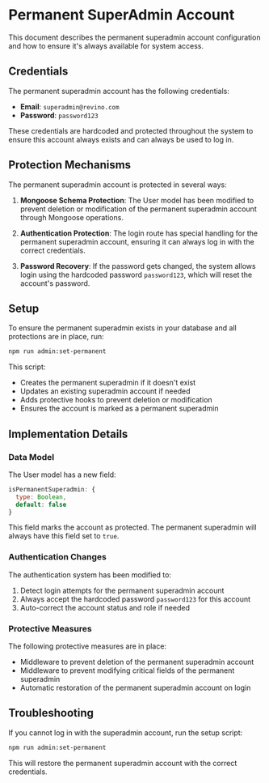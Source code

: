# Permanent SuperAdmin Account

This document describes the permanent superadmin account configuration and how to ensure it's always available for system access.

## Credentials

The permanent superadmin account has the following credentials:

- **Email**: `superadmin@revino.com`
- **Password**: `password123`

These credentials are hardcoded and protected throughout the system to ensure this account always exists and can always be used to log in.

## Protection Mechanisms

The permanent superadmin account is protected in several ways:

1. **Mongoose Schema Protection**: The User model has been modified to prevent deletion or modification of the permanent superadmin account through Mongoose operations.
   
2. **Authentication Protection**: The login route has special handling for the permanent superadmin account, ensuring it can always log in with the correct credentials.

3. **Password Recovery**: If the password gets changed, the system allows login using the hardcoded password `password123`, which will reset the account's password.

## Setup

To ensure the permanent superadmin exists in your database and all protections are in place, run:

```bash
npm run admin:set-permanent
```

This script:
- Creates the permanent superadmin if it doesn't exist
- Updates an existing superadmin account if needed
- Adds protective hooks to prevent deletion or modification
- Ensures the account is marked as a permanent superadmin

## Implementation Details

### Data Model

The User model has a new field:

```javascript
isPermanentSuperadmin: {
  type: Boolean,
  default: false
}
```

This field marks the account as protected. The permanent superadmin will always have this field set to `true`.

### Authentication Changes

The authentication system has been modified to:

1. Detect login attempts for the permanent superadmin account
2. Always accept the hardcoded password `password123` for this account
3. Auto-correct the account status and role if needed

### Protective Measures

The following protective measures are in place:

- Middleware to prevent deletion of the permanent superadmin account
- Middleware to prevent modifying critical fields of the permanent superadmin
- Automatic restoration of the permanent superadmin account on login

## Troubleshooting

If you cannot log in with the superadmin account, run the setup script:

```bash
npm run admin:set-permanent
```

This will restore the permanent superadmin account with the correct credentials. 